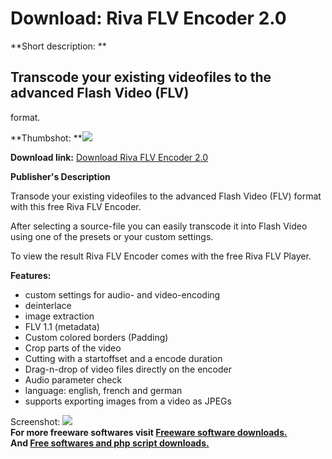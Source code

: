 # Download: Riva FLV Encoder 2.0

**Short description: **

## Transcode your existing videofiles to the advanced Flash Video (FLV)
format.

  
**Thumbshot: **![](http://www.freewarefiles.com/screenshot/rivaflvencoder_md.gif)   
  
**Download link:** [Download Riva FLV Encoder 2.0](http://freesoftwares.boysofts.com/Riva-FLV-Encoder_program_20291.html)  
  

**Publisher's Description**  
  

Transode your existing videofiles to the advanced Flash Video (FLV) format
with this free Riva FLV Encoder.

After selecting a source-file you can easily transcode it into Flash Video
using one of the presets or your custom settings.

To view the result Riva FLV Encoder comes with the free Riva FLV Player.

**Features:**

  * custom settings for audio- and video-encoding 
  * deinterlace 
  * image extraction 
  * FLV 1.1 (metadata) 
  * Custom colored borders (Padding) 
  * Crop parts of the video 
  * Cutting with a startoffset and a encode duration 
  * Drag-n-drop of video files directly on the encoder 
  * Audio parameter check 
  * language: english, french and german 
  * supports exporting images from a video as JPEGs 

  
  
Screenshot: ![](http://www.freewarefiles.com/screenshot/rivaflvencoder.gif)  
**For more freeware softwares visit [Freeware software downloads.](http://freesoftwares.boysofts.com/)**   
**And [Free softwares and php script downloads.](http://www.boysofts.com/)**

